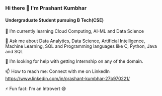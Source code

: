 ### Hi there 👋 I'm Prashant Kumbhar
#### Undergraduate Student pursuing B Tech(CSE)


🌱 I’m currently learning Cloud Computing, AI-ML and Data Science

💬 Ask me about Data Analytics, Data Science, Artificial Intelligence, Machine Learning, SQL and Programming languages like C, Python, Java and SQL

🤔 I’m looking for help with getting Internship on any of the domain.

📫 How to reach me: Connect with me on LinkedIn https://www.linkedin.com/in/prashant-kumbhar-27b970221/

⚡ Fun fact: I'm an Introvert 😅
<!--
**prashantkumbhar2002/prashantkumbhar2002** is a ✨ _special_ ✨ repository because its `README.md` (this file) appears on your GitHub profile.

Here are some ideas to get you started:

- 🔭 I’m currently working on ...
- 🌱 I’m currently learning ...
- 👯 I’m looking to collaborate on ...
- 🤔 I’m looking for help with ...
- 💬 Ask me about ...
- 📫 How to reach me: ...
- 😄 Pronouns: ...
- ⚡ Fun fact: ...
-->
